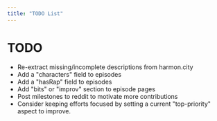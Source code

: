 ```yaml
---
title: "TODO List"
---
```


# TODO
 * Re-extract missing/incomplete descriptions from harmon.city
 * Add a "characters" field to episodes
 * Add a "hasRap" field to episodes
 * Add "bits" or "improv" section to episode pages
 * Post milestones to reddit to motivate more contributions
 * Consider keeping efforts focused by setting a current "top-priority" aspect to improve.